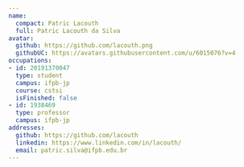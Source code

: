 ```yaml
---
name:
  compact: Patric Lacouth
  full: Patric Lacouth da Silva
avatar:
  github: https://github.com/lacouth.png
  githubUC: https://avatars.githubusercontent.com/u/6015076?v=4
occupations:
- id: 20191370047
  type: student
  campus: ifpb-jp
  course: cstsi
  isFinished: false
- id: 1938469
  type: professor
  campus: ifpb-jp
addresses:
  github: https://github.com/lacouth
  linkedin: https://www.linkedin.com/in/lacouth/
  email: patric.silva@ifpb.edu.br
---
```

